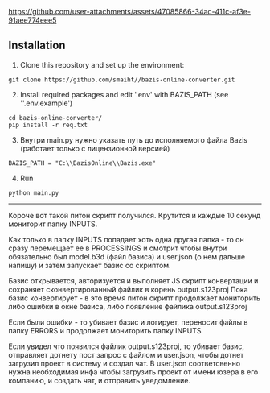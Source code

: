 
https://github.com/user-attachments/assets/47085866-34ac-411c-af3e-91aee774eee5

## Installation
1. Clone this repository and set up the environment:
~~~
git clone https://github.com/smaiht//bazis-online-converter.git
~~~

2. Install required packages and edit '.env' with BAZIS_PATH (see ''.env.example')
~~~
cd bazis-online-converter/
pip install -r req.txt
~~~

3. Внутри main.py нужно указать путь до исполняемого файла Bazis (работает только с лицензионной версией)
~~~
BAZIS_PATH = "C:\\BazisOnline\\Bazis.exe"
~~~

4. Run
~~~
python main.py
~~~

------------

Короче вот такой питон скрипт получился. Крутится и каждые 10 секунд мониторит папку INPUTS.

Как только в папку INPUTS попадает хоть одна другая папка - то он сразу перемещает ее в PROCESSINGS и смотрит чтобы внутри обязательно был model.b3d (файл базиса) и user.json (о нем дальше напишу) и затем запускает базис со скриптом.

Базис открывается, авторизуется и выполняет JS скрипт конвертации и сохраняет сконвертированный файлик в корень output.s123proj
Пока базис конвертирует - в это время питон скрипт продолжает мониторить  либо ошибки в окне базиса, либо появление файлика output.s123proj 

Если были ошибки - то убивает базис и логирует, переносит файлы в папку ERRORS и продолжает мониторить папку INPUTS

Если увидел что появился файлик output.s123proj, то убивает базис, отправляет дотнету пост запрос с файлом и user.json, чтобы дотнет загрузил проект в систему и создал чат. В user.json соответсвенно нужна необходимая инфа чтобы загрузить проект от имени юзера в его компанию, и создать чат, и отправить уведомление.
